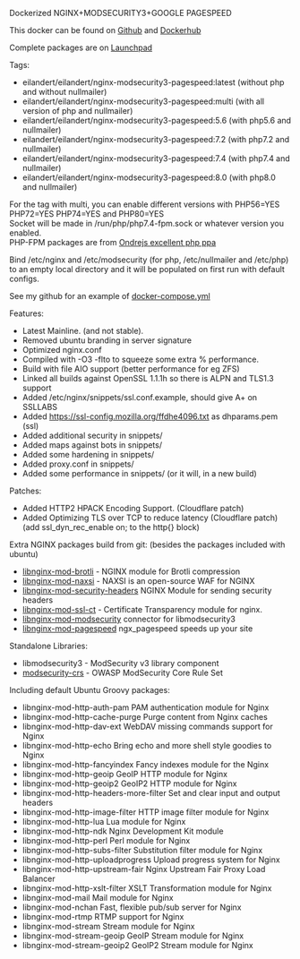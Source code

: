 Dockerized NGINX+MODSECURITY3+GOOGLE PAGESPEED

This docker can be found on [Github](https://github.com/eilandert/dockerized/tree/master/nginx-proxy-modsecurity-pagespeed) and [Dockerhub](https://hub.docker.com/r/eilandert/nginx-modsecurity3-pagespeed)

Complete packages are on [Launchpad](https://launchpad.net/~eilander/+archive/ubuntu/nginx)

Tags:

- eilandert/eilandert/nginx-modsecurity3-pagespeed:latest (without php and without nullmailer)
- eilandert/eilandert/nginx-modsecurity3-pagespeed:multi (with all version of php and nullmailer)
- eilandert/eilandert/nginx-modsecurity3-pagespeed:5.6 (with php5.6 and nullmailer)
- eilandert/eilandert/nginx-modsecurity3-pagespeed:7.2 (with php7.2 and nullmailer)
- eilandert/eilandert/nginx-modsecurity3-pagespeed:7.4 (with php7.4 and nullmailer)
- eilandert/eilandert/nginx-modsecurity3-pagespeed:8.0 (with php8.0 and nullmailer)

For the tag with multi, you can enable different versions with PHP56=YES PHP72=YES PHP74=YES and PHP80=YES<BR>
Socket will be made in /run/php/php7.4-fpm.sock or whatever version you enabled.<BR>
PHP-FPM packages are from [Ondrejs excellent php ppa](https://launchpad.net/~ondrej/+archive/ubuntu/php)

Bind /etc/nginx and /etc/modsecurity (for php, /etc/nullmailer and /etc/php) to an empty local directory and it will be populated on first run with default configs.

See my github for an example of [docker-compose.yml](https://github.com/eilandert/dockerized/blob/master/nginx-proxy-modsecurity-pagespeed/docker-compose.yml)

Features:

- Latest Mainline. (and not stable).
- Removed ubuntu branding in server signature
- Optimized nginx.conf
- Compiled with -O3 -flto to squeeze some extra % performance.
- Build with file AIO support (better performance for eg ZFS)
- Linked all builds against OpenSSL 1.1.1h so there is ALPN and TLS1.3 support
- Added /etc/nginx/snippets/ssl.conf.example, should give A+ on SSLLABS
- Added https://ssl-config.mozilla.org/ffdhe4096.txt as dhparams.pem (ssl)
- Added additional security in snippets/
- Added maps against bots in snippets/
- Added some hardening in snippets/
- Added proxy.conf in snippets/
- Added some performance in snippets/ (or it will, in a new build)

Patches:

- Added HTTP2 HPACK Encoding Support. (Cloudflare patch)
- Added Optimizing TLS over TCP to reduce latency (Cloudflare patch)
  (add ssl_dyn_rec_enable on; to the http{} block)

Extra NGINX packages build from git: (besides the packages included with ubuntu)

- [libnginx-mod-brotli](https://github.com/google/ngx_brotli) - NGINX module for Brotli compression
- [libnginx-mod-naxsi](https://github.com/nbs-system/naxsi) - NAXSI is an open-source WAF for NGINX
- [libnginx-mod-security-headers](https://github.com/GetPageSpeed/ngx_security_headers) NGINX Module for sending security headers
- [libnginx-mod-ssl-ct](https://github.com/grahamedgecombe/nginx-ct) - Certificate Transparency module for nginx.
- [libnginx-mod-modsecurity](https://github.com/SpiderLabs/ModSecurity-nginx) connector for libmodsecurity3
- [libnginx-mod-pagespeed](https://www.modpagespeed.com/doc/) ngx_pagespeed speeds up your site

Standalone Libraries:

- libmodsecurity3 - ModSecurity v3 library component
- [modsecurity-crs](https://coreruleset.org) - OWASP ModSecurity Core Rule Set

Including default Ubuntu Groovy packages:

- libnginx-mod-http-auth-pam PAM authentication module for Nginx
- libnginx-mod-http-cache-purge Purge content from Nginx caches
- libnginx-mod-http-dav-ext WebDAV missing commands support for Nginx
- libnginx-mod-http-echo Bring echo and more shell style goodies to Nginx
- libnginx-mod-http-fancyindex Fancy indexes module for the Nginx
- libnginx-mod-http-geoip GeoIP HTTP module for Nginx
- libnginx-mod-http-geoip2 GeoIP2 HTTP module for Nginx
- libnginx-mod-http-headers-more-filter Set and clear input and output headers
- libnginx-mod-http-image-filter HTTP image filter module for Nginx
- libnginx-mod-http-lua Lua module for Nginx
- libnginx-mod-http-ndk Nginx Development Kit module
- libnginx-mod-http-perl Perl module for Nginx
- libnginx-mod-http-subs-filter Substitution filter module for Nginx
- libnginx-mod-http-uploadprogress Upload progress system for Nginx
- libnginx-mod-http-upstream-fair Nginx Upstream Fair Proxy Load Balancer
- libnginx-mod-http-xslt-filter XSLT Transformation module for Nginx
- libnginx-mod-mail Mail module for Nginx
- libnginx-mod-nchan Fast, flexible pub/sub server for Nginx
- libnginx-mod-rtmp RTMP support for Nginx
- libnginx-mod-stream Stream module for Nginx
- libnginx-mod-stream-geoip GeoIP Stream module for Nginx
- libnginx-mod-stream-geoip2 GeoIP2 Stream module for Nginx
